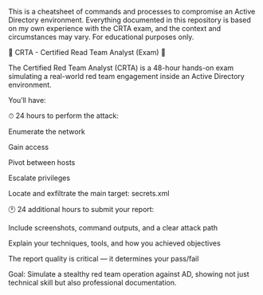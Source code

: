 This is a cheatsheet of commands and processes to compromise an Active Directory environment. Everything documented in this repository is based on my own experience with the CRTA exam, and the context and circumstances may vary. For educational purposes only.


🔴 CRTA - Certified Read Team Analyst (Exam) 🔴

The Certified Red Team Analyst (CRTA) is a 48-hour hands-on exam simulating a real-world red team engagement inside an Active Directory environment.

You’ll have:

⏱ 24 hours to perform the attack:

Enumerate the network

Gain access

Pivot between hosts

Escalate privileges

Locate and exfiltrate the main target: secrets.xml

🕐 24 additional hours to submit your report:

Include screenshots, command outputs, and a clear attack path

Explain your techniques, tools, and how you achieved objectives

The report quality is critical — it determines your pass/fail

Goal: Simulate a stealthy red team operation against AD, showing not just technical skill but also professional documentation.
